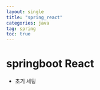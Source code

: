 ```yaml
---
layout: single
title: "spring_react"
categories: java
tag: spring
toc: true
---
```


# springboot React

- 초기 세팅

